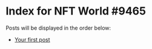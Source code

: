 # Index for NFT World #9465
Posts will be displayed in the order below:

- [Your first post](./001-first.md)

